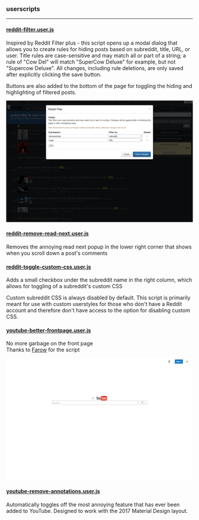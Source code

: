 ### userscripts

***

#### [reddit-filter.user.js](reddit-filter.user.js)
Inspired by Reddit Filter plus - this script opens up a modal dialog that allows you to create rules for hiding posts
based on subreddit, title, URL, or user. Title rules are case-sensitive and may match all or part of a string; a rule of
"Cow Del" will match "SuperCow Deluxe" for example, but not "Supercow Deluxe". All changes, including rule deletions,
are only saved after explicitly clicking the save button.

Buttons are also added to the bottom of the page for toggling the hiding and highlighting of filtered posts.

![Preview](screenshot-filter.png?raw=true)

#### [reddit-remove-read-next.user.js](reddit-remove-read-next.user.js)
Removes the annoying read next popup in the lower right corner that shows when you scroll down a post's comments

#### [reddit-toggle-custom-css.user.js](reddit-toggle-custom-css.user.js)
Adds a small checkbox under the subreddit name in the right column, which allows for toggling of a subreddit's custom
CSS

Custom subreddit CSS is always disabled by default. This script is primarily meant for use with custom userstyles for
those who don't have a Reddit account and therefore don't have access to the option for disabling custom CSS.

#### [youtube-better-frontpage.user.js](youtube-better-frontpage.user.js)
No more garbage on the front page  
Thanks to [Farow](https://github.com/Farow) for the script

![Preview](screenshot-youtube.png?raw=true)

#### [youtube-remove-annotations.user.js](youtube-remove-annotations.user.js)
Automatically toggles off the most annoying feature that has ever been added to YouTube. Designed to work with the 2017
Material Design layout.
